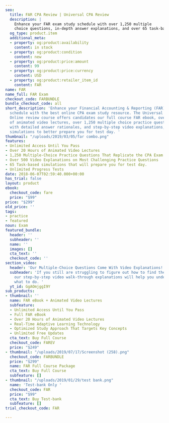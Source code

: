 ```yaml
---
seo:
  title: FAR CPA Review | Universal CPA Review
  description: |
    Enhance your FAR exam study schedule with over 1,250 multiple
    choice questions, in-depth answer explanations, and over 65 task-based simulations to prepare you for test day.
  og_type: product.item
  additional_meta:
  - property: og:product:availability
    content: in stock
  - property: og:product:condition
    content: new
  - property: og:product:price:amount
    content: 99
  - property: og:product:price:currency
    content: USD
  - property: og:product:retailer_item_id
    content: FAR
name: FAR
name_full: FAR Exam
checkout_code: FARBUNDLE
bundle_checkout_code: all
short_description: 'Enhance your Financial Accounting & Reporting (FAR) exam study
  schedule with the best online CPA exam study resource. The Universal CPA Review
  Online review course offers candidates our full course FAR ebook, over 20 hours
  of animated video lectures, over 1,250 multiple choice practice questions that come
  with detailed answer rationales, and step-by-step video explanations, and 65 task-based
  simulations to better prepare you for test day. '
thumbnail: "/uploads/2019/03/05/far combo.png"
features:
- Unlimited Access Until You Pass
- Over 20 Hours of Animated Video Lectures
- 1,250 Multiple-Choice Practice Questions That Replicate the CPA Exam
- Over 500 Video Explanations on Most Challenging Practice Questions
- 65 Task-based simulations that will prepare you for test day.
- Unlimited Progress Tests
date: 2018-06-07T02:59:40.000+00:00
has_trial: false
layout: product
ebook:
  checkout_code: fare
  price: "$99"
price: "$299"
old_price: ''
tags:
- practice
- featured
noun: Exam
featured_bundle:
  header: ''
  subheader: ''
  name: ''
  images: []
  cta_text: ''
  checkout_code: ''
section_video:
  header: 'Our Multiple-Choice Questions Come With Video Explanations! '
  subheader: 'If you still are struggling to figure out how to find the correct answer,
    our step-by-step video walk-through explanations will help you understand exactly
    what to do. '
  yt_id: GgAOmjggI9Y
sub_products:
- thumbnail: ''
  name: FAR eBook + Animated Video Lectures
  subfeature:
  - Unlimited Access Until You Pass
  - Full FAR eBook
  - Over 20 Hours of Animated Video Lectures
  - Real-Time Adaptive Learning Technology
  - Optimized Study Approach That Targets Key Concepts
  - Unlimited Free Updates
  cta_text: Buy Full Course
  checkout_code: FAREV
  price: "$249"
- thumbnail: "/uploads/2019/07/17/Screenshot (258).png"
  checkout_code: FARBUNDLE
  price: "$299"
  name: FAR Full Course Package
  cta_text: Buy Full Course
  subfeature: []
- thumbnail: "/uploads/2019/01/29/test bank.png"
  name: 'Test-bank Only '
  checkout_code: FAR
  price: "$99"
  cta_text: Buy Test-bank
  subfeature: []
trial_checkout_code: FAR

---
```

